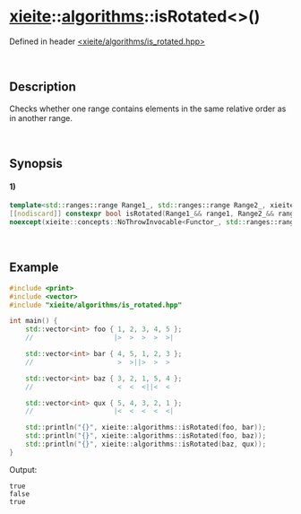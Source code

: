 # [xieite](../../xieite.md)\:\:[algorithms](../../algorithms.md)\:\:isRotated\<\>\(\)
Defined in header [<xieite/algorithms/is_rotated.hpp>](../../../include/xieite/algorithms/is_rotated.hpp)

&nbsp;

## Description
Checks whether one range contains elements in the same relative order as in another range.

&nbsp;

## Synopsis
#### 1)
```cpp
template<std::ranges::range Range1_, std::ranges::range Range2_, xieite::concepts::Functable<bool(std::ranges::range_reference_t<Range1_>, std::ranges::range_reference_t<Range2_>)> Functor_ = std::ranges::equal_to>
[[nodiscard]] constexpr bool isRotated(Range1_&& range1, Range2_&& range2, Functor_&& comparator = Functor_())
noexcept(xieite::concepts::NoThrowInvocable<Functor_, std::ranges::range_reference_t<Range1_>, std::ranges::range_reference_t<Range2_>>);
```

&nbsp;

## Example
```cpp
#include <print>
#include <vector>
#include "xieite/algorithms/is_rotated.hpp"

int main() {
    std::vector<int> foo { 1, 2, 3, 4, 5 };
    //                    |>  >  >  >  >|

    std::vector<int> bar { 4, 5, 1, 2, 3 };
    //                     >  >||>  >  >

    std::vector<int> baz { 3, 2, 1, 5, 4 };
    //                     <  <  <||<  <

    std::vector<int> qux { 5, 4, 3, 2, 1 };
    //                    |<  <  <  <  <|

    std::println("{}", xieite::algorithms::isRotated(foo, bar));
    std::println("{}", xieite::algorithms::isRotated(foo, baz));
    std::println("{}", xieite::algorithms::isRotated(baz, qux));
}
```
Output:
```
true
false
true
```
